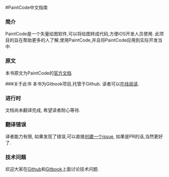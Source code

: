 #PaintCode中文指南

### 简介
PaintCode是一个矢量绘图软件,可以将绘图转成代码,方便iOS开发人员使用.
此项目的旨在帮助更多的人了解,使用PaintCode,并且将PaintCode应用到实际开发当中.

### 原文
本书原文为PaintCode的[官方文档](http://www.paintcodeapp.com/documentation)

###关于此书
本书为Gitbook项目,托管于Github. 读者可以[在线阅读](https://www.gitbook.com/book/mickeyhub/paintcode-document-in-chinese/details).

### 进行时
文档尚未翻译完成, 希望读者耐心等待.

### 翻译错误
译者能力有限, 如果发现了错误,可以直接[创建一个issue](https://github.com/MickeyHub/paintcode-document-in-chinese/issues/new), 如果是PR的话,当然更好了.

### 技术问题
欢迎大家在[Github](https://github.com/MickeyHub/paintcode-document-in-chinese)和[Gitbook](https://www.gitbook.com/book/mickeyhub/paintcode-document-in-chinese/discussions)上面讨论技术问题.
